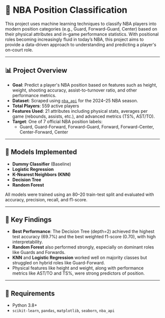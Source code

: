 # 🏀 NBA Position Classification

This project uses machine learning techniques to classify NBA players into modern position categories (e.g., Guard, Forward-Guard, Center) based on their physical attributes and in-game performance statistics. With positional roles becoming increasingly fluid in today’s NBA, this project aims to provide a data-driven approach to understanding and predicting a player's on-court role.

---

## 📊 Project Overview

- **Goal**: Predict a player's NBA position based on features such as height, weight, shooting accuracy, assist-to-turnover ratio, and other performance metrics.
- **Dataset**: Scraped using [`nba_api`](https://github.com/swar/nba_api) for the 2024–25 NBA season.
- **Total Players**: 559 active players
- **Features Used**: 21 attributes including physical stats, averages per game (rebounds, assists, etc.), and advanced metrics (TS%, AST/TO).
- **Target**: One of 7 official NBA position labels:
  - Guard, Guard-Forward, Forward-Guard, Forward, Forward-Center, Center-Forward, Center

---

## 🧪 Models Implemented

- **Dummy Classifier** (Baseline)
- **Logistic Regression**
- **K-Nearest Neighbors (KNN)**
- **Decision Tree**
- **Random Forest**

All models were trained using an 80–20 train-test split and evaluated with accuracy, precision, recall, and f1-score.

---

## 📌 Key Findings

- **Best Performance**: The Decision Tree (depth=2) achieved the highest test accuracy (69.7%) and the best weighted f1-score (0.70), with high interpretability.
- **Random Forest** also performed strongly, especially on dominant roles like Guards and Forwards.
- **KNN** and **Logistic Regression** worked well on majority classes but struggled on hybrid roles like Guard-Forward.
- Physical features like height and weight, along with performance metrics like AST/TO and TS%, were strong predictors of position.

---

## 🔧 Requirements

- Python 3.8+
- `scikit-learn`, `pandas`, `matplotlib`, `seaborn`, `nba_api`